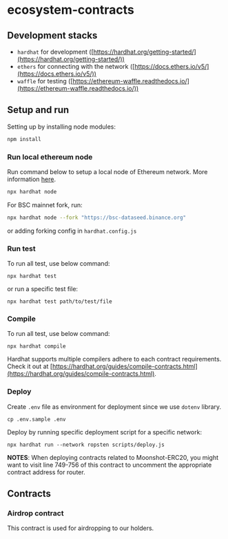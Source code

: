 # ecosystem-contracts
## Development stacks
* `hardhat` for development ([https://hardhat.org/getting-started/](https://hardhat.org/getting-started/))
* `ethers` for connecting with the network ([https://docs.ethers.io/v5/](https://docs.ethers.io/v5/))
* `waffle` for testing ([https://ethereum-waffle.readthedocs.io/](https://ethereum-waffle.readthedocs.io/))

## Setup and run
Setting up by installing node modules:
```bash
npm install
```

### Run local ethereum node
Run command below to setup a local node of Ethereum network. More information [here](https://hardhat.org/hardhat-network/).
```bash
npx hardhat node
```

For BSC mainnet fork, run:
```bash
npx hardhat node --fork "https://bsc-dataseed.binance.org"
```
or adding forking config in `hardhat.config.js`

### Run test
To run all test, use below command:
```
npx hardhat test
```
or run a specific test file:
```
npx hardhat test path/to/test/file
```

### Compile
To run all test, use below command:
```
npx hardhat compile
```
Hardhat supports multiple compilers adhere to each contract requirements. Check it out at [https://hardhat.org/guides/compile-contracts.html](https://hardhat.org/guides/compile-contracts.html).

### Deploy
Create `.env` file as environment for deployment since we use `dotenv` library.
```
cp .env.sample .env
```

Deploy by running specific deployment script for a specific network:
```
npx hardhat run --network ropsten scripts/deploy.js
```

**NOTES**: When deploying contracts related to Moonshot-ERC20, you might want to visit line 749-756 of this contract to uncomment the appropriate contract address for router.

## Contracts
### Airdrop contract
This contract is used for airdropping to our holders.

